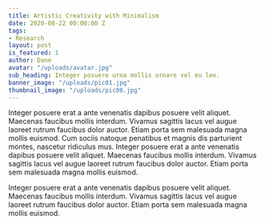 ```yaml
---
title: Artistic Creativity with Minimalism
date: 2020-08-22 00:00:00 Z
tags:
- Research
layout: post
is_featured: 1
author: Dane
avatar: "/uploads/avatar.jpg"
sub_heading: Integer posuere urna mollis ornare vel eu leo.
banner_image: "/uploads/pic01.jpg"
thumbnail_image: "/uploads/pic08.jpg"
---
```


Integer posuere erat a ante venenatis dapibus posuere velit aliquet. Maecenas faucibus mollis interdum. Vivamus sagittis lacus vel augue laoreet rutrum faucibus dolor auctor. Etiam porta sem malesuada magna mollis euismod. Cum sociis natoque penatibus et magnis dis parturient montes, nascetur ridiculus mus. Integer posuere erat a ante venenatis dapibus posuere velit aliquet. Maecenas faucibus mollis interdum. Vivamus sagittis lacus vel augue laoreet rutrum faucibus dolor auctor. Etiam porta sem malesuada magna mollis euismod.

Integer posuere erat a ante venenatis dapibus posuere velit aliquet. Maecenas faucibus mollis interdum. Vivamus sagittis lacus vel augue laoreet rutrum faucibus dolor auctor. Etiam porta sem malesuada magna mollis euismod.
